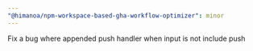 ```yaml
---
"@himanoa/npm-workspace-based-gha-workflow-optimizer": minor
---
```


Fix a bug where appended push handler when input is not include push
